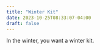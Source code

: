 ```yaml
---
title: "Winter Kit"
date: 2023-10-25T08:33:07-04:00
draft: false
---
```


In the winter, you want a winter kit. 

